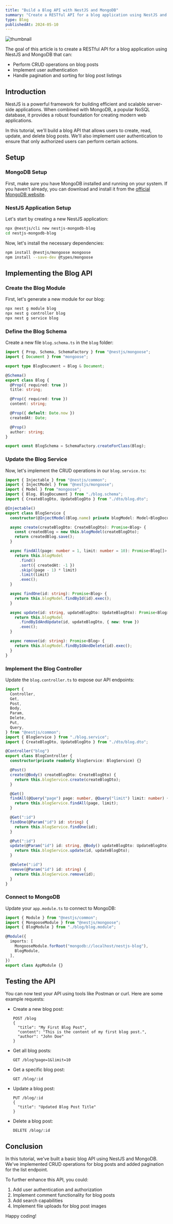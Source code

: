 ```yaml
---
title: "Build a Blog API with NestJS and MongoDB"
summary: "Create a RESTful API for a blog application using NestJS and MongoDB. Implement CRUD operations for blog posts and user authentication."
type: Blog
publishedAt: 2024-05-10
---
```


![thumbnail](/_static/blogs/post1/thumbnail.webp)

The goal of this article is to create a RESTful API for a blog application using NestJS and MongoDB that can:

- Perform CRUD operations on blog posts
- Implement user authentication
- Handle pagination and sorting for blog post listings

## Introduction

NestJS is a powerful framework for building efficient and scalable server-side applications. When combined with MongoDB, a popular NoSQL database, it provides a robust foundation for creating modern web applications.

In this tutorial, we'll build a blog API that allows users to create, read, update, and delete blog posts. We'll also implement user authentication to ensure that only authorized users can perform certain actions.

## Setup

### MongoDB Setup

First, make sure you have MongoDB installed and running on your system. If you haven't already, you can download and install it from the [official MongoDB website](https://www.mongodb.com/try/download/community).

### NestJS Application Setup

Let's start by creating a new NestJS application:

```bash
npx @nestjs/cli new nestjs-mongodb-blog
cd nestjs-mongodb-blog
```

Now, let's install the necessary dependencies:

```bash
npm install @nestjs/mongoose mongoose
npm install --save-dev @types/mongoose
```

## Implementing the Blog API

### Create the Blog Module

First, let's generate a new module for our blog:

```bash
npx nest g module blog
npx nest g controller blog
npx nest g service blog
```

### Define the Blog Schema

Create a new file `blog.schema.ts` in the `blog` folder:

```typescript
import { Prop, Schema, SchemaFactory } from "@nestjs/mongoose";
import { Document } from "mongoose";

export type BlogDocument = Blog & Document;

@Schema()
export class Blog {
  @Prop({ required: true })
  title: string;

  @Prop({ required: true })
  content: string;

  @Prop({ default: Date.now })
  createdAt: Date;

  @Prop()
  author: string;
}

export const BlogSchema = SchemaFactory.createForClass(Blog);
```

### Update the Blog Service

Now, let's implement the CRUD operations in our `blog.service.ts`:

```typescript
import { Injectable } from "@nestjs/common";
import { InjectModel } from "@nestjs/mongoose";
import { Model } from "mongoose";
import { Blog, BlogDocument } from "./blog.schema";
import { CreateBlogDto, UpdateBlogDto } from "./dto/blog.dto";

@Injectable()
export class BlogService {
  constructor(@InjectModel(Blog.name) private blogModel: Model<BlogDocument>) {}

  async create(createBlogDto: CreateBlogDto): Promise<Blog> {
    const createdBlog = new this.blogModel(createBlogDto);
    return createdBlog.save();
  }

  async findAll(page: number = 1, limit: number = 10): Promise<Blog[]> {
    return this.blogModel
      .find()
      .sort({ createdAt: -1 })
      .skip((page - 1) * limit)
      .limit(limit)
      .exec();
  }

  async findOne(id: string): Promise<Blog> {
    return this.blogModel.findById(id).exec();
  }

  async update(id: string, updateBlogDto: UpdateBlogDto): Promise<Blog> {
    return this.blogModel
      .findByIdAndUpdate(id, updateBlogDto, { new: true })
      .exec();
  }

  async remove(id: string): Promise<Blog> {
    return this.blogModel.findByIdAndDelete(id).exec();
  }
}
```

### Implement the Blog Controller

Update the `blog.controller.ts` to expose our API endpoints:

```typescript
import {
  Controller,
  Get,
  Post,
  Body,
  Param,
  Delete,
  Put,
  Query,
} from "@nestjs/common";
import { BlogService } from "./blog.service";
import { CreateBlogDto, UpdateBlogDto } from "./dto/blog.dto";

@Controller("blog")
export class BlogController {
  constructor(private readonly blogService: BlogService) {}

  @Post()
  create(@Body() createBlogDto: CreateBlogDto) {
    return this.blogService.create(createBlogDto);
  }

  @Get()
  findAll(@Query("page") page: number, @Query("limit") limit: number) {
    return this.blogService.findAll(page, limit);
  }

  @Get(":id")
  findOne(@Param("id") id: string) {
    return this.blogService.findOne(id);
  }

  @Put(":id")
  update(@Param("id") id: string, @Body() updateBlogDto: UpdateBlogDto) {
    return this.blogService.update(id, updateBlogDto);
  }

  @Delete(":id")
  remove(@Param("id") id: string) {
    return this.blogService.remove(id);
  }
}
```

### Connect to MongoDB

Update your `app.module.ts` to connect to MongoDB:

```typescript
import { Module } from "@nestjs/common";
import { MongooseModule } from "@nestjs/mongoose";
import { BlogModule } from "./blog/blog.module";

@Module({
  imports: [
    MongooseModule.forRoot("mongodb://localhost/nestjs-blog"),
    BlogModule,
  ],
})
export class AppModule {}
```

## Testing the API

You can now test your API using tools like Postman or curl. Here are some example requests:

- Create a new blog post:

  ```
  POST /blog
  {
    "title": "My First Blog Post",
    "content": "This is the content of my first blog post.",
    "author": "John Doe"
  }
  ```

- Get all blog posts:

  ```
  GET /blog?page=1&limit=10
  ```

- Get a specific blog post:

  ```
  GET /blog/:id
  ```

- Update a blog post:

  ```
  PUT /blog/:id
  {
    "title": "Updated Blog Post Title"
  }
  ```

- Delete a blog post:
  ```
  DELETE /blog/:id
  ```

## Conclusion

In this tutorial, we've built a basic blog API using NestJS and MongoDB. We've implemented CRUD operations for blog posts and added pagination for the list endpoint.

To further enhance this API, you could:

1. Add user authentication and authorization
2. Implement comment functionality for blog posts
3. Add search capabilities
4. Implement file uploads for blog post images

Happy coding!
